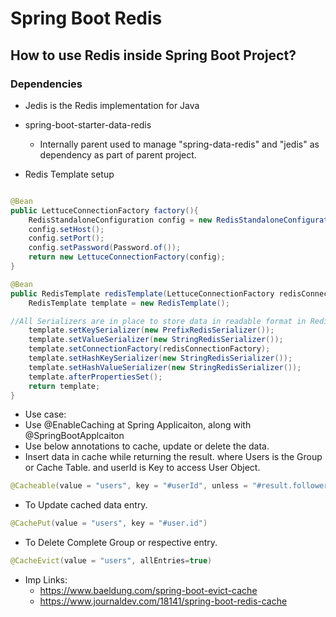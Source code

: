 # Spring Boot Redis

## How to use Redis inside Spring Boot Project?

### Dependencies
- Jedis is the Redis implementation for Java
- spring-boot-starter-data-redis
	- Internally parent used to manage "spring-data-redis" and "jedis" as dependency as part of parent project.

- Redis Template setup
```java

@Bean
public LettuceConnectionFactory factory(){
	RedisStandaloneConfiguration config = new RedisStandaloneConfiguration();
	config.setHost();
	config.setPort();
	config.setPassword(Password.of());
	return new LettuceConnectionFactory(config);
}

@Bean
public RedisTemplate redisTemplate(LettuceConnectionFactory redisConnectionFactory) {
  	RedisTemplate template = new RedisTemplate();

//All Serializers are in place to store data in readable format in Redis.
    template.setKeySerializer(new PrefixRedisSerializer());
    template.setValueSerializer(new StringRedisSerializer());
    template.setConnectionFactory(redisConnectionFactory);
    template.setHashKeySerializer(new StringRedisSerializer());
    template.setHashValueSerializer(new StringRedisSerializer());
    template.afterPropertiesSet();
    return template;
}
``` 
- Use case:
- Use @EnableCaching at Spring Applicaiton, along with @SpringBootApplcaiton
- Use below annotations to cache, update or delete the data.
- Insert data in cache while returning the result. where Users is the Group or Cache Table. and userId is Key to access User Object.
```java
@Cacheable(value = "users", key = "#userId", unless = "#result.followers < 12000")
```
- To Update cached data entry. 
```java
@CachePut(value = "users", key = "#user.id")
```
- To Delete Complete Group or respective entry.
```java
@CacheEvict(value = "users", allEntries=true)
```
- Imp Links:
	- https://www.baeldung.com/spring-boot-evict-cache
	- https://www.journaldev.com/18141/spring-boot-redis-cache
